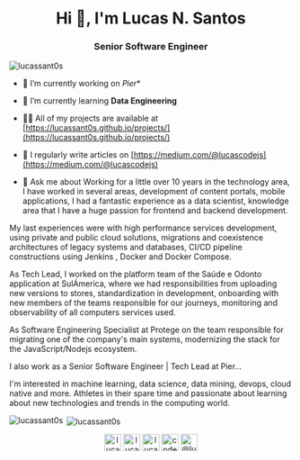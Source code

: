 <h1 align="center">Hi 👋, I'm Lucas N. Santos</h1>
<h3 align="center">Senior Software Engineer</h3>

<p align="left"> <img src="https://komarev.com/ghpvc/?username=lucassant0s" alt="lucassant0s" /> </p>

- 🔭 I’m currently working on *Pier**

- 🌱 I’m currently learning **Data Engineering**

- 👨‍💻 All of my projects are available at [https://lucassant0s.github.io/projects/](https://lucassant0s.github.io/projects/)

- 📝 I regularly write articles on [https://medium.com/@lucascodejs](https://medium.com/@lucascodejs)

- 💬 Ask me about
Working for a little over 10 years in the technology area, I have worked in several areas, development of content portals, mobile applications, I had a fantastic experience as a data scientist, knowledge area that I have a huge passion for frontend and backend development.

My last experiences were with high performance services development, using private and public cloud solutions, migrations and coexistence architectures of legacy systems and databases, CI/CD pipeline constructions using Jenkins , Docker and Docker Compose.

As Tech Lead, I worked on the platform team of the Saúde e Odonto application at SulÁmerica, where we had responsibilities from uploading new versions to stores, standardization in development, onboarding with new members of the teams responsible for our journeys, monitoring and observability of all computers services used.

As Software Engineering Specialist at Protege on the team responsible for migrating one of the company's main systems, modernizing the stack for the JavaScript/Nodejs ecosystem.

I also work as a Senior Software Engineer | Tech Lead at Pier…

I'm interested in machine learning, data science, data mining, devops, cloud native and more. Athletes in their spare time and passionate about learning about new technologies and trends in the computing world.

<p><img align="left" src="https://github-readme-stats.vercel.app/api/top-langs/?username=lucassant0s&layout=compact&hide=html" alt="lucassant0s" /></p>

<p>&nbsp;<img align="center" src="https://github-readme-stats.vercel.app/api?username=lucassant0s&show_icons=true" alt="lucassant0s" /></p>

<p align="center">
<a href="https://dev.to/lucasnsants" target="blank"><img align="center" src="https://cdn.jsdelivr.net/npm/simple-icons@3.0.1/icons/dev-dot-to.svg" alt="lucasnsants" height="30" width="30" /></a>
<a href="https://twitter.com/lucascodets" target="blank"><img align="center" src="https://cdn.jsdelivr.net/npm/simple-icons@3.0.1/icons/twitter.svg" alt="lucascodets" height="30" width="30" /></a>
<a href="https://linkedin.com/in/lucasnsantos" target="blank"><img align="center" src="https://cdn.jsdelivr.net/npm/simple-icons@3.0.1/icons/linkedin.svg" alt="lucasnsantos" height="30" width="30" /></a>
<a href="https://instagram.com/code.lucas.js" target="blank"><img align="center" src="https://cdn.jsdelivr.net/npm/simple-icons@3.0.1/icons/instagram.svg" alt="code.lucas.js" height="30" width="30" /></a>
<a href="https://medium.com/@lucascodejs" target="blank"><img align="center" src="https://cdn.jsdelivr.net/npm/simple-icons@3.0.1/icons/medium.svg" alt="@lucascodejs" height="30" width="30" /></a>
</p>

